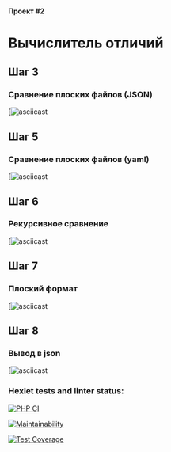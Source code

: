 #### Проект #2
# Вычислитель отличий

## Шаг 3
### Сравнение плоских файлов (JSON)
[![asciicast](https://asciinema.org/a/jKVBAdj1ZR7JZP3g3YfwdhPhJ)

## Шаг 5
### Сравнение плоских файлов (yaml)
[![asciicast](https://asciinema.org/a/Xz72Qeh9GjfSTd6yV9nCG9wvk)

## Шаг 6
### Рекурсивное сравнение
[![asciicast](https://asciinema.org/a/4FdQYH7kIjlrzTaT6dyWaEuOH)

## Шаг 7
### Плоский формат
[![asciicast](https://asciinema.org/a/5yfitNUmJ6iuWYY3XLSqwTosv)

## Шаг 8
### Вывод в json
[![asciicast](https://asciinema.org/a/PJYisaz0drPRUHlGJbe3Nb2Fi)

### Hexlet tests and linter status:
[![PHP CI](https://github.com/qwelp/php-project-lvl2/actions/workflows/workflow.yml/badge.svg)](https://github.com/qwelp/php-project-lvl2/actions/workflows/workflow.yml)

[![Maintainability](https://api.codeclimate.com/v1/badges/7b42b01ae43280809b6d/maintainability)](https://codeclimate.com/github/qwelp/php-project-lvl2/maintainability)

[![Test Coverage](https://api.codeclimate.com/v1/badges/7b42b01ae43280809b6d/test_coverage)](https://codeclimate.com/github/qwelp/php-project-lvl2/test_coverage) 